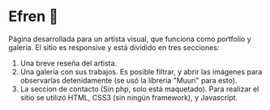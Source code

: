 # Efren :art:
Página desarrollada para un artista visual, que funciona como portfolio y galería. El sitio es responsive y está dividido en tres secciones:

1. Una breve reseña del artista. 
2. Una galería con sus trabajos. Es posible filtrar, y abrir las imágenes para observarlas detenidamente (se usó la libreria "Muuri" para esto). 
3. La seccion de contacto (Sin php, solo está maquetado). Para realizar el sitio se utilizó HTML, CSS3 (sin ningún framework), y Javascript.

